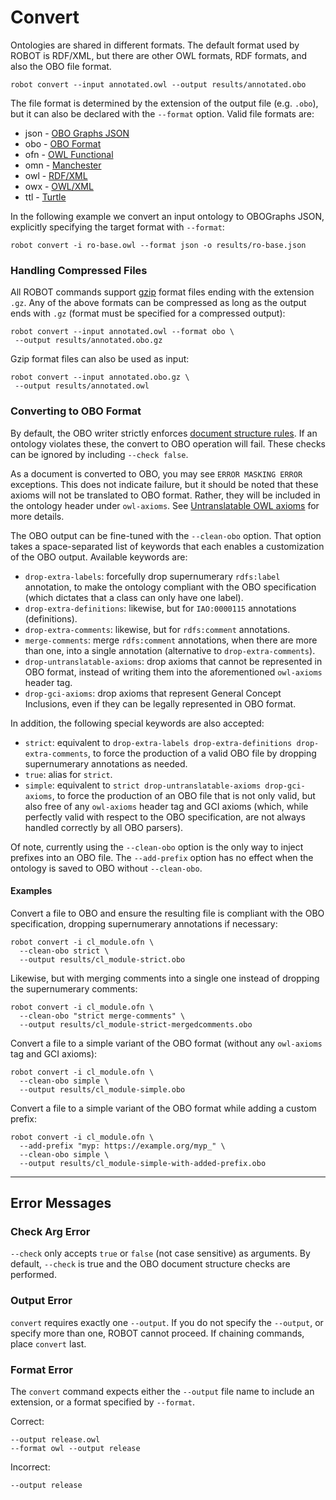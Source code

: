 # Convert

Ontologies are shared in different formats. The default format used by ROBOT is RDF/XML, but there are other OWL formats, RDF formats, and also the OBO file format.

    robot convert --input annotated.owl --output results/annotated.obo

The file format is determined by the extension of the output file (e.g. `.obo`), but it can also be declared with the `--format` option. Valid file formats are:
  - json - [OBO Graphs JSON](https://github.com/geneontology/obographs/)
  - obo - [OBO Format](http://purl.obolibrary.org/obo/oboformat)
  - ofn - [OWL Functional](http://www.w3.org/TR/owl2-syntax/)
  - omn - [Manchester](https://www.w3.org/TR/owl2-manchester-syntax/)
  - owl - [RDF/XML](https://www.w3.org/TR/rdf-syntax-grammar/)
  - owx - [OWL/XML](https://www.w3.org/TR/owl2-xml-serialization/)
  - ttl - [Turtle](https://www.w3.org/TR/turtle/)

In the following example we convert an input ontology to OBOGraphs JSON, explicitly specifying the target format with `--format`:

    robot convert -i ro-base.owl --format json -o results/ro-base.json

### Handling Compressed Files

All ROBOT commands support [gzip](https://www.gzip.org/) format files ending with the extension `.gz`. Any of the above formats can be compressed as long as the output ends with `.gz` (format must be specified for a compressed output):

	robot convert --input annotated.owl --format obo \
	 --output results/annotated.obo.gz

Gzip format files can also be used as input:

	robot convert --input annotated.obo.gz \
	 --output results/annotated.owl

### Converting to OBO Format

By default, the OBO writer strictly enforces [document structure rules](http://owlcollab.github.io/oboformat/doc/obo-syntax.html#4). If an ontology violates these, the convert to OBO operation will fail. These checks can be ignored by including `--check false`.

As a document is converted to OBO, you may see `ERROR MASKING ERROR` exceptions. This does not indicate failure, but it should be noted that these axioms will not be translated to OBO format. Rather, they will be included in the ontology header under `owl-axioms`. See [Untranslatable OWL axioms](http://owlcollab.github.io/oboformat/doc/obo-syntax.html#5.0.4) for more details.

The OBO output can be fine-tuned with the `--clean-obo` option. That option takes a space-separated list of keywords that each enables a customization of the OBO output. Available keywords are:
  - `drop-extra-labels`: forcefully drop supernumerary `rdfs:label` annotation, to make the ontology compliant with the OBO specification (which dictates that a class can only have one label).
  - `drop-extra-definitions`: likewise, but for `IAO:0000115` annotations (definitions).
  - `drop-extra-comments`: likewise, but for `rdfs:comment` annotations.
  - `merge-comments`: merge `rdfs:comment` annotations, when there are more than one, into a single annotation (alternative to `drop-extra-comments`).
  - `drop-untranslatable-axioms`: drop axioms that cannot be represented in OBO format, instead of writing them into the aforementioned `owl-axioms` header tag.
  - `drop-gci-axioms`: drop axioms that represent General Concept Inclusions, even if they can be legally represented in OBO format.

In addition, the following special keywords are also accepted:
  - `strict`: equivalent to `drop-extra-labels drop-extra-definitions drop-extra-comments`, to force the production of a valid OBO file by dropping supernumerary annotations as needed.
  - `true`: alias for `strict`.
  - `simple`: equivalent to `strict drop-untranslatable-axioms drop-gci-axioms`, to force the production of an OBO file that is not only valid, but also free of any `owl-axioms` header tag and GCI axioms (which, while perfectly valid with respect to the OBO specification, are not always handled correctly by all OBO parsers).

Of note, currently using the `--clean-obo` option is the only way to inject prefixes into an OBO file. The `--add-prefix` option has no effect when the ontology is saved to OBO without `--clean-obo`.

#### Examples

Convert a file to OBO and ensure the resulting file is compliant with the OBO specification, dropping supernumerary annotations if necessary:

    robot convert -i cl_module.ofn \
      --clean-obo strict \
      --output results/cl_module-strict.obo

Likewise, but with merging comments into a single one instead of dropping the supernumerary comments:

    robot convert -i cl_module.ofn \
      --clean-obo "strict merge-comments" \
      --output results/cl_module-strict-mergedcomments.obo

Convert a file to a simple variant of the OBO format (without any `owl-axioms` tag and GCI axioms):

    robot convert -i cl_module.ofn \
      --clean-obo simple \
      --output results/cl_module-simple.obo

Convert a file to a simple variant of the OBO format while adding a custom prefix:

    robot convert -i cl_module.ofn \
      --add-prefix "myp: https://example.org/myp_" \
      --clean-obo simple \
      --output results/cl_module-simple-with-added-prefix.obo

---

## Error Messages

### Check Arg Error

`--check` only accepts `true` or `false` (not case sensitive) as arguments. By default, `--check` is true and the OBO document structure checks are performed.

### Output Error

`convert` requires exactly one `--output`. If you do not specify the `--output`, or specify more than one, ROBOT cannot proceed. If chaining commands, place `convert` last.

### Format Error

The `convert` command expects either the `--output` file name to include an extension, or a format specified by `--format`.

Correct:
```
--output release.owl
--format owl --output release
```
Incorrect:
```
--output release
```

